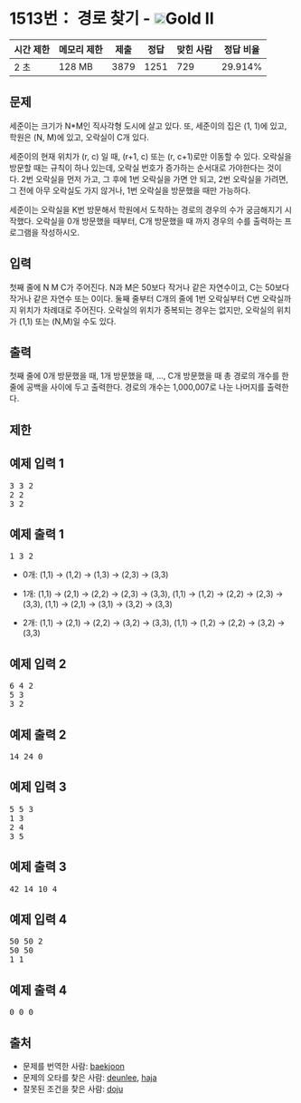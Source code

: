 # 1513번： 경로 찾기 - <img src="https://static.solved.ac/tier_small/14.svg" style="height:20px" />Gold II


| 시간 제한 | 메모리 제한 | 제출 | 정답 | 맞힌 사람 | 정답 비율 |
| --- | --- | --- | --- | --- | --- |
| 2 초 | 128 MB | 3879 | 1251 | 729 | 29.914% |


## 문제


세준이는 크기가 N*M인 직사각형 도시에 살고 있다. 또, 세준이의 집은 (1, 1)에 있고, 학원은 (N, M)에 있고, 오락실이 C개 있다.

세준이의 현재 위치가 (r, c) 일 때, (r+1, c) 또는 (r, c+1)로만 이동할 수 있다. 오락실을 방문할 때는 규칙이 하나 있는데, 오락실 번호가 증가하는 순서대로 가야한다는 것이다. 2번 오락실을 먼저 가고, 그 후에 1번 오락실을 가면 안 되고, 2번 오락실을 가려면, 그 전에 아무 오락실도 가지 않거나, 1번 오락실을 방문했을 때만 가능하다.

세준이는 오락실을 K번 방문해서 학원에서 도착하는 경로의 경우의 수가 궁금해지기 시작했다. 오락실을 0개 방문했을 때부터, C개 방문했을 때 까지 경우의 수를 출력하는 프로그램을 작성하시오.




## 입력


첫째 줄에 N M C가 주어진다. N과 M은 50보다 작거나 같은 자연수이고, C는 50보다 작거나 같은 자연수 또는 0이다. 둘째 줄부터 C개의 줄에 1번 오락실부터 C번 오락실까지 위치가 차례대로 주어진다. 오락실의 위치가 중복되는 경우는 없지만, 오락실의 위치가 (1,1) 또는 (N,M)일 수도 있다.




## 출력


첫째 줄에 0개 방문했을 때, 1개 방문했을 때, ..., C개 방문했을 때 총 경로의 개수를 한 줄에 공백을 사이에 두고 출력한다. 경로의 개수는 1,000,007로 나눈 나머지를 출력한다.




## 제한




## 예제 입력 1


<pre>3 3 2
2 2
3 2
</pre>


## 예제 출력 1


<pre>1 3 2
</pre>


- 0개: (1,1) → (1,2) → (1,3) → (2,3) → (3,3)

- 1개: (1,1) → (2,1) → (2,2) → (2,3) → (3,3), (1,1) → (1,2) → (2,2) → (2,3) → (3,3), (1,1) → (2,1) → (3,1) → (3,2) → (3,3)

- 2개: (1,1) → (2,1) → (2,2) → (3,2) → (3,3), (1,1) → (1,2) → (2,2) → (3,2) → (3,3)







## 예제 입력 2


<pre>6 4 2
5 3
3 2
</pre>


## 예제 출력 2


<pre>14 24 0
</pre>




## 예제 입력 3


<pre>5 5 3
1 3
2 4
3 5
</pre>


## 예제 출력 3


<pre>42 14 10 4
</pre>




## 예제 입력 4


<pre>50 50 2
50 50
1 1
</pre>


## 예제 출력 4


<pre>0 0 0
</pre>






## 출처


- 문제를 번역한 사람: [baekjoon](/user/baekjoon)
- 문제의 오타를 찾은 사람: [deunlee](/user/deunlee), [haja](/user/haja)
- 잘못된 조건을 찾은 사람: [doju](/user/doju)




